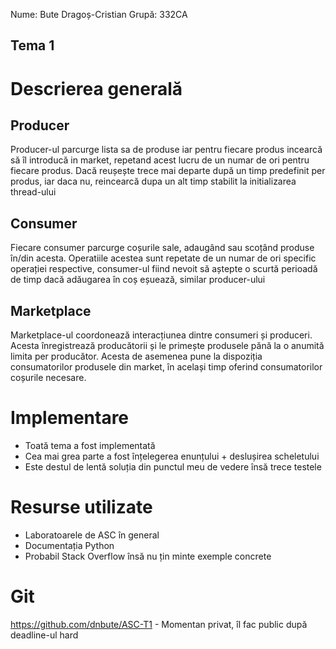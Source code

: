 Nume: Bute Dragoș-Cristian
Grupă: 332CA

## Tema 1

# Descrierea generală

**Producer**
-
Producer-ul parcurge lista sa de produse iar pentru fiecare produs
incearcă să îl introducă in market, repetand acest lucru de un numar de ori pentru fiecare produs.
Dacă reușește trece mai departe după un timp predefinit per produs,
iar daca nu, reincearcă dupa un alt timp stabilit la initializarea thread-ului

**Consumer**
-
Fiecare consumer parcurge coșurile sale, adaugând sau scoțând produse în/din acesta.
Operatiile acestea sunt repetate de un numar de ori specific operației respective,
consumer-ul fiind nevoit să aștepte o scurtă perioadă de timp dacă adăugarea în coș
eșuează, similar producer-ului

**Marketplace**
-
Marketplace-ul coordonează interacțiunea dintre consumeri și produceri.
Acesta înregistrează producătorii și le primește produsele pănă la o anumită
limita per producător.
Acesta de asemenea pune la dispoziția consumatorilor produsele din market, în același
timp oferind consumatorilor coșurile necesare.

# Implementare

* Toată tema a fost implementată
* Cea mai grea parte a fost înțelegerea enunțului + deslușirea scheletului
* Este destul de lentă soluția din punctul meu de vedere însă trece testele

# Resurse utilizate

* Laboratoarele de ASC în general
* Documentația Python
* Probabil Stack Overflow însă nu țin minte exemple concrete



# Git

https://github.com/dnbute/ASC-T1 - Momentan privat, îl fac public după deadline-ul hard
